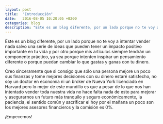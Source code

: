 ```yaml
---
layout: post
title:  "Introducción"
date:   2016-08-05 10:20:05 +0200
categories: blog
description: "Este es un blog diferente, por un lado porque no te voy a intentar vender nada salvo una serie de ideas que pueden tener un impacto positivo importante en tu vida"
---
```


Este es un blog diferente, por un lado porque no te voy a intentar vender nada salvo una serie de ideas que pueden tener un impacto positivo importante en tu vida y por otro porque mis artículos siempre tendrán un componente práctico, ya sea porque intenten inspirar un pensamiento diferente o porque puedan cambiar lo que gastas y ganas con tu dinero. 

Creo sinceramente que si consigo que sólo una persona mejore un poco sus finanzas y tome mejores decisiones con su dinero estaré satisfecho, no soy un doctor en economía ni un broker de Nueva York licenciado en Harvard pero lo mejor de este mundillo es que a pesar de lo que nos han intentado vender toda nuestra vida no hace falta nada de esto para mejorar y asegurarnos un futuro más tranquilo y seguro económicamente, la paciencia, el sentido común y sacrificar el hoy por el mañana un poco son los mejores asesores financieros y la comisión es 0%.

¡Empecemos!
